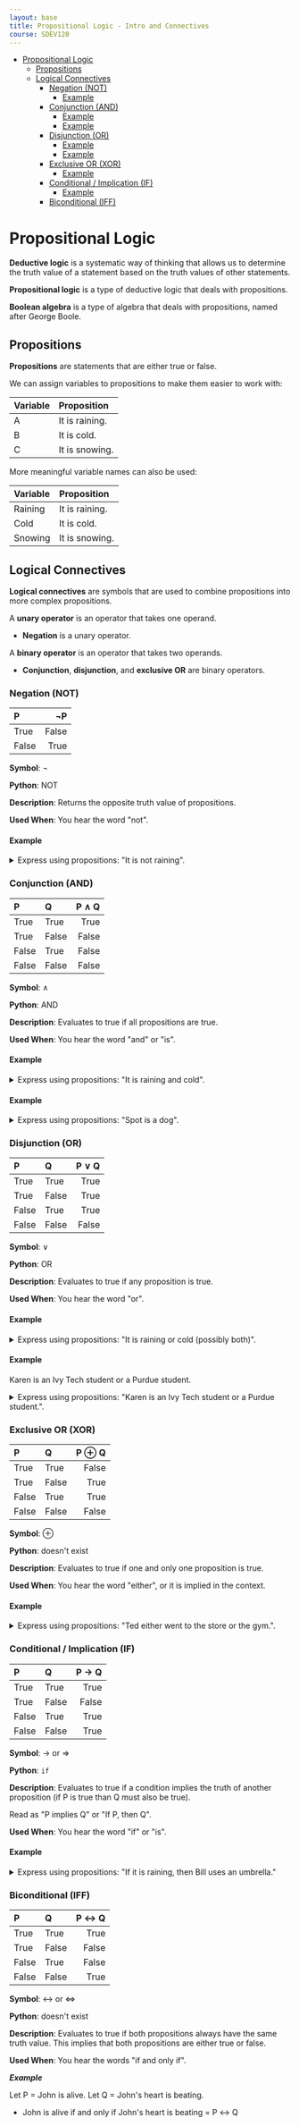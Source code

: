 ```yaml
---
layout: base
title: Propositional Logic - Intro and Connectives
course: SDEV120
---
```


- [Propositional Logic](#propositional-logic)
  - [Propositions](#propositions)
  - [Logical Connectives](#logical-connectives)
    - [Negation (NOT)](#negation-not)
      - [Example](#example)
    - [Conjunction (AND)](#conjunction-and)
      - [Example](#example-1)
      - [Example](#example-2)
    - [Disjunction (OR)](#disjunction-or)
      - [Example](#example-3)
      - [Example](#example-4)
    - [Exclusive OR (XOR)](#exclusive-or-xor)
      - [Example](#example-5)
    - [Conditional / Implication (IF)](#conditional--implication-if)
      - [Example](#example-6)
    - [Biconditional (IFF)](#biconditional-iff)

# Propositional Logic

**Deductive logic** is a systematic way of thinking that allows us to determine the truth value of a statement based on the truth values of other statements.

**Propositional logic** is a type of deductive logic that deals with propositions.

**Boolean algebra** is a type of algebra that deals with propositions, named after George Boole.

## Propositions

**Propositions** are statements that are either true or false.

We can assign variables to propositions to make them easier to work with:

| Variable | Proposition    |
| :------- | :------------- |
| A        | It is raining. |
| B        | It is cold.    |
| C        | It is snowing. |

More meaningful variable names can also be used:

| Variable | Proposition    |
| :------- | :------------- |
| Raining  | It is raining. |
| Cold     | It is cold.    |
| Snowing  | It is snowing. |

## Logical Connectives

**Logical connectives** are symbols that are used to combine propositions into more complex propositions.

A **unary operator** is an operator that takes one operand.

- **Negation** is a unary operator.

A **binary operator** is an operator that takes two operands.

- **Conjunction**, **disjunction**, and **exclusive OR** are binary operators.

### Negation (NOT)

| P     |    ¬P |
| :---- | ----: |
| True  | False |
| False |  True |

**Symbol**: ¬

**Python**: NOT

**Description**: Returns the opposite truth value of propositions.

**Used When**: You hear the word "not".

#### Example

<details>
<summary>
Express using propositions: "It is not raining".
</summary>
<div>
<p>Let P = It is raining.</p>
<p>¬P</p>
</div>
</details>

### Conjunction (AND)

| P     | Q     | P ∧ Q |
| :---- | :---- | ----: |
| True  | True  |  True |
| True  | False | False |
| False | True  | False |
| False | False | False |

**Symbol**: ∧

**Python**: AND

**Description**: Evaluates to true if all propositions are true.

**Used When**: You hear the word "and" or "is".

#### Example

<details>
<summary>
Express using propositions: "It is raining and cold".
</summary>
<div>
<p>Let P = It is raining.</p>
<p>Let Q = It is cold.</p>
<p>P ∧ Q</p>
</div>
</details>

#### Example

<details>
<summary>
Express using propositions: "Spot is a dog".
</summary>
<div>
<p>Let Spot = Is Spot.</p>
<p>Let Dog = Is a dog.</p>
<p>Spot ∧ Dog</p>
</div>
</details>

### Disjunction (OR)

| P     | Q     | P ∨ Q |
| :---- | :---- | ----: |
| True  | True  |  True |
| True  | False |  True |
| False | True  |  True |
| False | False | False |

**Symbol**: ∨

**Python**: OR

**Description**: Evaluates to true if any proposition is true.

**Used When**: You hear the word "or".

#### Example

<details>
<summary>
Express using propositions: "It is raining or cold (possibly both)".
</summary>
<div>
<p>Let P = It is raining.</p>
<p>Let Q = It is cold.</p>
<p>P ∨ Q</p>
</div>
</details>

#### Example

Karen is an Ivy Tech student or a Purdue student.

<details>
<summary>
Express using propositions: "Karen is an Ivy Tech student or a Purdue student.".
</summary>
<div>
<p>Let KarenIvyStudent = Karen is an Ivy Tech student.</p>
<p>Let KarenPurdueStudent = Karen is a Purdue student.</p>
<p>KarenIvyStudent ∨ KarenPurdueStudent</p>
</div>
</details>

### Exclusive OR (XOR)

| P     | Q     | P ⊕ Q |
| :---- | :---- | ----: |
| True  | True  | False |
| True  | False |  True |
| False | True  |  True |
| False | False | False |

**Symbol**: ⊕

**Python**: doesn't exist

**Description**: Evaluates to true if one and only one proposition is true.

**Used When**: You hear the word "either", or it is implied in the context.

#### Example

<details>
<summary>
Express using propositions: "Ted either went to the store or the gym.".
</summary>
<div>
<p>Let P = Ted went to the store.</p>
<p>Let Q = Ted went to the gym.</p>
<p>P ⊕ Q</p>
</div>
</details>

### Conditional / Implication (IF)

| P     | Q     | P → Q |
| :---- | :---- | ----: |
| True  | True  |  True |
| True  | False | False |
| False | True  |  True |
| False | False |  True |

**Symbol**: → or ⇒

**Python**: `if`

**Description**: Evaluates to true if a condition implies the truth of another proposition (if P is true than Q must also be true).

Read as "P implies Q" or "If P, then Q".

**Used When**: You hear the word "if" or "is".

#### Example

<details>
<summary>
Express using propositions: "If it is raining, then Bill uses an umbrella."
</summary>
<div>
<p>Let P = It is raining.</p>
<p>Let Q = Bill uses an umbrella.</p>
<p>P → Q</p>
</div>
</details>

### Biconditional (IFF)

| P     | Q     | P ↔ Q |
| :---- | :---- | ----: |
| True  | True  |  True |
| True  | False | False |
| False | True  | False |
| False | False |  True |

**Symbol**: ↔ or ⇔

**Python**: doesn't exist

**Description**: Evaluates to true if both propositions always have the same truth value. This implies that both propositions are either true or false.

**Used When**: You hear the words "if and only if".

**_Example_**

Let P = John is alive.
Let Q = John's heart is beating.

- John is alive if and only if John's heart is beating = P ↔ Q

<!--

## Order of Operations

### Classic Algebra

| Precedence | Operator | Description    |
| :--------: | :------- | :------------- |
|     1      | ()       | Parentheses    |
|     2      | ^        | Exponent       |
|     3      | \*       | Multiplication |
|     3      | /        | Division       |
|     3      | %        | Modulus        |
|     4      | +        | Addition       |
|     4      | -        | Subtraction    |
|     5      | =        | Assignment     |

Order of operations:

- Expressions in brackets evaluate before the outside of the brackets
- Operators with higher precedence evaluate first
- Expressions evaluate left to right

#### Modulus

The **modulus** operator returns the remainder of a division operation.

**_Examples:_**

```
4 % 2   = 2, R0 = 0
5 % 2   = 2, R1 = 1
11 % 9  = 1, R2 = 2
1 % 7   = 0, R1 = 1
```

#### Practice Problems

<details>
    <summary>Solve: 100 - 25 * 3 % 4 </summary>
    <div>
        <p>100 - ((25 * 3) % 4)</p>
        <p>100 - (75 % 4)</p>
        <p>100 - 3</p>
        <p>97</p>
    </div>
</details>

<details>
    <summary>Solve: 32 / 4 + 12 / 6 - 9 % 2</summary>
    <div>
        <p>(32 / 4) + (12 / 6) - (9 % 2)</p>
        <p>8 + 2 - 1</p>
        <p>9</p>
    </div>
</details>

### Boolean Algebra

...

---

TODO: Probably break into another file below here

## Logical Laws

**Logical laws** are rules that can be used to manipulate propositions.

### Associative Laws

...

### Commutative Laws

...

### Distributive Laws

...

### De Morgan's Laws

...

...

Given a set of assumptions, We can use initial truth values to determine the truth values of other propositions.

---

TODO: Probably break into another file below here
... Circuits ... another file? -->
